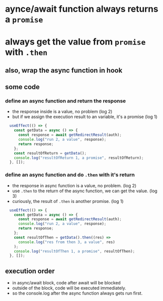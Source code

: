 # aynce/await function always returns a `promise`
# always get the value from `promise` with `.then`

## also, wrap the async function in hook

## some code

### define an async function and return the response
- the response inside is a value, no problem (log 2)
- but if we assign the execution result to an variable, it's a promise (log 1)
```js
  useEffect(() => {
    const getData = async () => {
      const response = await getRedirectResult(auth);
      console.log("run 2, a value", response);
      return response;
    };
    const resultOfReturn = getData();
    console.log("resultOfReturn 1, a promise", resultOfReturn);
  }, []);


```

### define an async function and do `.then` with it's return
- the response in async function is a value, no problem. (log 2)
- use `.then` to the return of the async function, we can get the value. (log 3)
- curiously, the result of `.then` is another promise. (log 1)
```js
  useEffect(() => {
    const getData = async () => {
      const response = await getRedirectResult(auth);
      console.log("run 2, a value", response);
      return response;
    };
    const resultOfThen = getData().then((res) =>
      console.log("res from then 3, a value", res)
    );
    console.log("resultOfThen 1, a promise", resultOfThen);
  }, []);

```

## execution order
- in async/await block, code after await will be blocked
- outside of the block, code will be executed immediately.
- so the console.log after the async function always gets run first.


